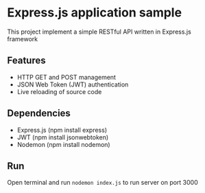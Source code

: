 # Express.js application sample

This project implement a simple RESTful API written in Express.js framework 

## Features

* HTTP GET and POST management
* JSON Web Token (JWT) authentication
* Live reloading of source code

## Dependencies

* Express.js (npm install express)
* JWT (npm install jsonwebtoken)
* Nodemon (npm install nodemon)

## Run

Open terminal and run `nodemon index.js` to run server on port 3000